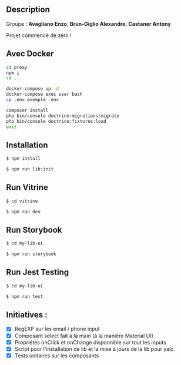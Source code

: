 ## Description

Groupe : **Avagliano Enzo**, **Brun-Giglio Alexandre**, **Castaner Antony**

Projet commencé de zéro !

## Avec Docker

```bash
cd proxy
npm i
cd .. 

docker-compose up -d
docker-compose exec user bash
cp .env.exemple .env

composer install
php bin/console doctrine:migrations:migrate
php bin/console doctrine:fixtures:load
exit
```

## Installation

```bash
$ npm install
```

```bash
$ npm run lib:init
```

## Run Vitrine

```bash
$ cd vitrine
```

```bash
$ npm run dev
```

## Run Storybook

```bash
$ cd my-lib-ui
```

```bash
$ npm run storybook
```

## Run Jest Testing

```bash
$ cd my-lib-ui
```

```bash
$ npm run test
```

## Initiatives :

- [x] RegEXP sur les email / phone input
- [x] Composant select fait à la main (à la manière Material UI)
- [x] Propriétés onClick et onChange disponnible sur tout les inputs
- [x] Script pour l'installation de lib et la mise à jours de la lib pour yalc.
- [x] Tests unitaires sur les composants
